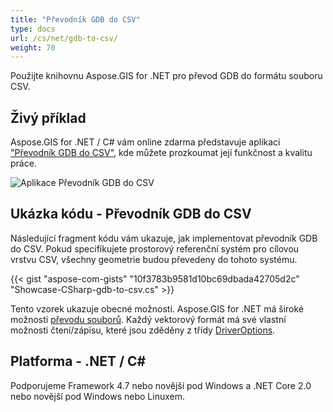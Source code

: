 ```yaml
---
title: "Převodník GDB do CSV"
type: docs
url: /cs/net/gdb-to-csv/
weight: 70
---
```


Použijte knihovnu Aspose.GIS for .NET pro převod GDB do formátu souboru CSV.

## **Živý příklad**

Aspose.GIS for .NET / C# vám online zdarma představuje aplikaci ["Převodník GDB do CSV"](https://products.aspose.app/gis/conversion/gdb-to-csv), kde můžete prozkoumat její funkčnost a kvalitu práce.

![Aplikace Převodník GDB do CSV](conversion.png)

## **Ukázka kódu - Převodník GDB do CSV**

Následující fragment kódu vám ukazuje, jak implementovat převodník GDB do CSV. Pokud specifikujete prostorový referenční systém pro cílovou vrstvu CSV, všechny geometrie budou převedeny do tohoto systému. 

{{< gist "aspose-com-gists" "10f3783b9581d10bc69dbada42705d2c" "Showcase-CSharp-gdb-to-csv.cs" >}}

Tento vzorek ukazuje obecné možnosti. Aspose.GIS for .NET má široké možnosti [převodu souborů](https://docs.aspose.com/gis/net/vector-layers/). Každý vektorový formát má své vlastní možnosti čtení/zápisu, které jsou zděděny z třídy [DriverOptions](https://reference.aspose.com/gis/net/aspose.gis/driveroptions).

## **Platforma - .NET / C#**

Podporujeme Framework 4.7 nebo novější pod Windows a .NET Core 2.0 nebo novější pod Windows nebo Linuxem.
